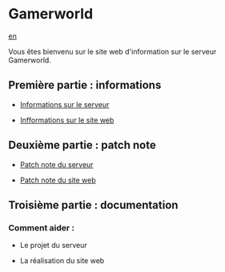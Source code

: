 # Gamerworld                    
[en](https://101dal.github.io/mysite.github.io)

Vous êtes bienvenu sur le site web d'information sur le serveur Gamerworld.

## Première partie : informations

 - [Informations sur le serveur](./infos/serverinfo)

 - [Infformations sur le site web](./infos/websiteinfo)

## Deuxième partie : patch note

 - [Patch note du serveur](.//patch/serverpatch)

 - [Patch note du site web](./patch/webpatch)

## Troisième partie : documentation

### Comment aider :
 - Le projet du serveur

 - La réalisation du site web
